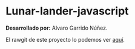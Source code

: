 # Lunar-lander-javascript

__Desarrollado por:__ Alvaro Garrido Núñez.

El rawgit de este proyecto lo podemos ver [aquí](https://rawgit.com/Soontrax/Lunar-Landing/master/inicio.html).
